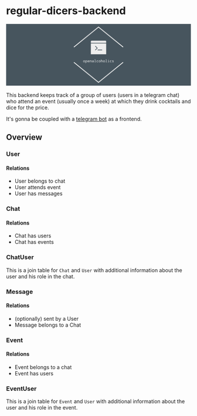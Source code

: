 # regular-dicers-backend

![openalcoholics logo](.github/header_photo.png)

This backend keeps track of a group of users (users in a telegram chat) who attend an event (usually once a week)
at which they drink cocktails and dice for the price.

It's gonna be coupled with a [telegram bot](https://github.com/openalcoholics/regular_dicers_bot) as a frontend.

## Overview

### User

#### Relations

- User belongs to chat
- User attends event
- User has messages

### Chat

#### Relations

- Chat has users
- Chat has events

### ChatUser

This is a join table for `Chat` and `User` with additional information about the user and his role in the chat.

### Message

#### Relations

- (optionally) sent by a User
- Message belongs to a Chat

### Event

#### Relations

- Event belongs to a chat
- Event has users

### EventUser

This is a join table for `Event` and `User` with additional information about the user and his role in the event.
